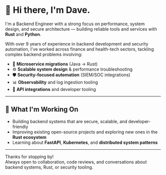 # 👋 Hi there, I'm Dave.

I'm a Backend Engineer with a strong focus on performance, system design, and secure architecture — building reliable tools and services with **Rust** and **Python**.

With over 9 years of experience in backend development and security automation, I've worked across finance and health-tech sectors, tackling complex backend problems involving:

- 🧰 **Microservice migrations** (Java → Rust)
- ⚙️ **Scalable system design** & performance troubleshooting
- 🛡️ **Security-focused automation** (SIEM/SOC integrations)
- 📊 **Observability** and log ingestion tooling
- 🔌 **API integrations** and developer tooling

---

## 🚀 What I'm Working On

- Building backend systems that are secure, scalable, and developer-friendly  
- Improving existing open-source projects and exploring new ones in the **Rust ecosystem**  
- Learning about **FastAPI**, **Kubernetes**, and **distributed system patterns**

---

Thanks for stopping by!  
Always open to collaboration, code reviews, and conversations about backend systems, Rust, or security tooling.
